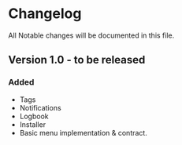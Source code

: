# Changelog

All Notable changes will be documented in this file.

## Version 1.0 - to be released

### Added
- Tags
- Notifications
- Logbook
- Installer
- Basic menu implementation & contract.
